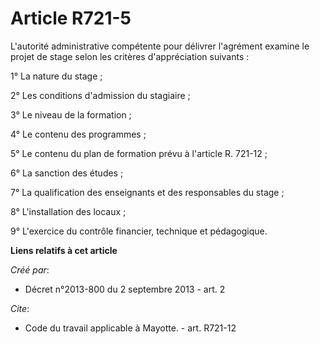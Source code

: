 # Article R721-5

L'autorité administrative compétente pour délivrer l'agrément examine le projet de stage selon les critères d'appréciation
suivants : 

1° La nature du stage ; 

2° Les conditions d'admission du stagiaire ; 

3° Le niveau de la formation ; 

4° Le contenu des programmes ; 

5° Le contenu du plan de formation prévu à l'article R. 721-12 ; 

6° La sanction des études ; 

7° La qualification des enseignants et des responsables du stage ; 

8° L'installation des locaux ; 

9° L'exercice du contrôle financier, technique et pédagogique.

**Liens relatifs à cet article**

_Créé par_:

  - Décret n°2013-800 du 2 septembre 2013 - art. 2

_Cite_:

  - Code du travail applicable à Mayotte. - art. R721-12
